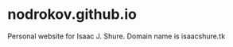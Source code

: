 nodrokov.github.io
==================

Personal website for Isaac J. Shure. Domain name is isaacshure.tk
